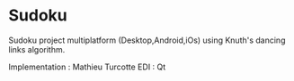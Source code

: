 # Sudoku
Sudoku project multiplatform (Desktop,Android,iOs) using Knuth's dancing links algorithm.

Implementation : Mathieu Turcotte
EDI : Qt

